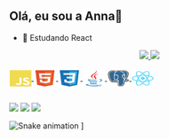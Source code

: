 ## Olá, eu sou a Anna👋

- 🌱 Estudando React

<div align="center">
  <a href="https://github.com/Anna-Clara-Fernandes">
  <img width="42%" src="https://github-readme-stats.vercel.app/api?username=Anna-Clara-Fernandes&show_icons=true&theme=dracula&include_all_commits=true&count_private=true"/>
  <img width="50%" src="https://github-readme-stats.vercel.app/api/top-langs/?username=Anna-Clara-Fernandes&layout=compact&langs_count=7&theme=dark"/>
</div>
<div style="display: inline_block"><br>
  <img align="center" alt="Anna-Js" height="30" width="40" src="https://raw.githubusercontent.com/devicons/devicon/master/icons/javascript/javascript-plain.svg">
  <img align="center" alt="Anna-HTML" height="30" width="40" src="https://raw.githubusercontent.com/devicons/devicon/master/icons/html5/html5-original.svg">
  <img align="center" alt="Anna-CSS" height="30" width="40" src="https://raw.githubusercontent.com/devicons/devicon/master/icons/css3/css3-original.svg">
  <img align="center" alt="Anna-CSS" height="30" width="40" src="https://raw.githubusercontent.com/devicons/devicon/master/icons/java/java-original.svg">
   <img align="center" alt="Anna-CSS" height="30" width="40" src="https://raw.githubusercontent.com/devicons/devicon/master/icons/postgresql/postgresql-original.svg">
  <img align="center" alt="Anna-CSS" height="30" width="40" src="https://raw.githubusercontent.com/devicons/devicon/master/icons/react/react-original.svg">
</div>
  
 ##
  
<div> 
  <a href="https://www.instagram.com/anaclara.fernandes.121/?next=%2F" target="_blank"><img src="https://img.shields.io/badge/-Instagram-%23E4405F?style=for-the-badge&logo=instagram&logoColor=white" target="_blank"></a>
  <a href = "mailto:anafnnds@gmail.com"><img src="https://img.shields.io/badge/-Gmail-%23333?style=for-the-badge&logo=gmail&logoColor=white" target="_blank"></a>
  <a href="#" target="_blank"><img src="https://img.shields.io/badge/-LinkedIn-%230077B5?style=for-the-badge&logo=linkedin&logoColor=white" target="_blank"></a> 
  
  </div>
  
  ![Snake animation](https://github.com/Jonas-Victor/Jonas-Victor/blob/output/github-contribution-grid-snake.svg)
  ]
